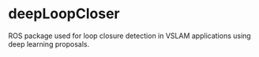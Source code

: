 # deepLoopCloser
ROS package used for loop closure detection in VSLAM applications using deep learning proposals.
